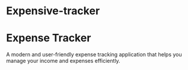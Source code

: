 # Expensive-tracker

# Expense Tracker

A modern and user-friendly expense tracking application that helps you manage your income and expenses efficiently.